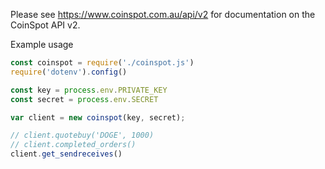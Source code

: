 Please see https://www.coinspot.com.au/api/v2 for documentation on the CoinSpot API v2.


Example usage

```javascript
const coinspot = require('./coinspot.js')
require('dotenv').config()

const key = process.env.PRIVATE_KEY
const secret = process.env.SECRET

var client = new coinspot(key, secret);

// client.quotebuy('DOGE', 1000)
// client.completed_orders()
client.get_sendreceives()
```
